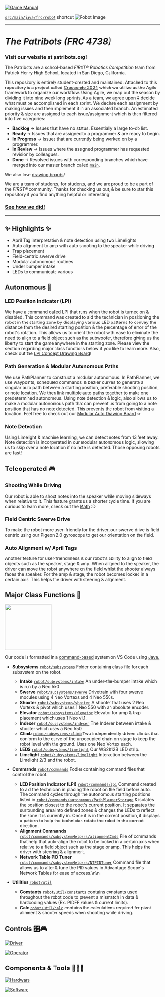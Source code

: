 [![Game Manual](https://soflofrc.firstinflorida.org/wp-content/uploads/sites/23/2023/09/FIRST-IN-SHOW_CRESCENDO_FRC_SocialHQPDP_FB_Cover-1.png)](https://firstfrc.blob.core.windows.net/frc2024/Manual/2024GameManual.pdf)

[`src/main/java/frc/robot`](src/main/java/frc/robot) shortcut
![Robot Image](images/robot.gif)
____

# _**The Patribots (FRC 4738)**_
### Visit our website at [patribots.org](https://www.patribots.org)!

The Patribots are a school-based _FIRST&reg; Robotics Competition_ team from Patrick Henry High School, located in San Diego, California. 


This repository is entirely student-created and maintained.
Attached to this repository is a project called [Crescendo 2024](<https://github.com/orgs/Patribots4738/projects/3>) which we utilize as the Agile framework to organize our workflow. Using Agile, we map out the season by dividing it into nine week long sprints. As a team, we agree upon & decide what must be accomplished in each sprint. We declare each assignment by making issues and then implement it in an associated branch. An estimated priority & size are assigned to each issue/assignment which is then filtered into five categories:
  - **Backlog** -> Issues that have no status. Essentially a large to-do list.
  - **Ready** -> Issues that are assigned to a programmer & are ready to begin.
  - **In Progress** -> Issues that are currently being worked on by a programmer.
  - **In Review** -> Issues where the assigned programmer has requested revision by colleagues.
  - **Done** -> Resolved issues with corresponding branches which have merged into our master branch called [`main`](https://github.com/Patribots4738/Crescendo2024/tree/main/src/main).

We also love [drawing boards](<https://www.tldraw.com/r/EolJKYU3QEqxw71uyAqPS?viewport=5486,-1359,3403,1540&page=page:9NTiPVa29oqzjElya5D6n>)!
    
We are a team of students, for students, and we are proud to be a part of the _FIRST&reg;_ community.
Thanks for checking us out, & be sure to star this repository if you find anything helpful or interesting!

### [See how we did!](https://www.statbotics.io/team/4738)


___

## ✨ Highlights ✨
  - April Tag interpretation & note detection using two Limelights
  - Auto alignment to amp with auto shooting to the speaker while driving
  - Trap placement
  - Field-centric swerve drive
  - Modular autonomous routines
  - Under bumper intake
  - LEDs to communicate various 

## Autonomous 🤖
  ### LED Position Indicator (LPI)
  We have a command called LPI that runs when the robot is turned on & disabled. This command was created to aid the technician in positioning the robot in the starting zone by displaying various LED patterns to convey the distance from the desired starting position & the percentage of error of the robot's rotation. This allows us to orient the robot with ease to eliminate the need to align to a field object such as the subwoofer, therefore giving us the liberty to start the game anywhere in the starting zone. Please view the section regarding major class functions below if you like to learn more. Also, check out the [LPI Concept Drawing Board](<https://www.tldraw.com/r/EolJKYU3QEqxw71uyAqPS?viewport=-3929,-1794,7449,3781&page=page:9NTiPVa29oqzjElya5D6n](https://www.tldraw.com/v/YKJloESPqAyu62wxqEQ8U?viewport=-3929,-1794,7449,3781&page=page:9NTiPVa29oqzjElya5D6n>)!
  
  ### Path Generation & Modular Autonomous Paths
  We use PathPlanner to construct a modular autonomous. In PathPlanner, we use waypoints, scheduled commands, & bezier curves to generate a singular auto path between a starting position, preferable shooting position, or note location. We then link multiple auto paths together to make one predetermined autonomous. Using note detection & logic, also allows us to make a modular autonomous path that can prevent us from going to a note position that has no note detected. This prevents the robot from visiting a location. Feel free to check out our [Modular Auto Drawing Board](<https://www.tldraw.com/v/mBaJ6QzdW6wNaRUvmB3DW?viewport=-121,-188,2715,1378&page=page:page>) :>

  ### Note Detection
  Using Limelight & machine learning, we can detect notes from 13 feet away. Note detection is incorporated in our modular autonomous logic, allowing us to skip over a note location if no note is detected. Those opposing robots are fast!


## Teleoperated 🎮
  ### Shooting While Driving
  Our robot is able to shoot notes into the speaker while moving sideways when relative to it. This feature grants us a shorter cycle time. If you are curious to learn more, check out the [Math](<https://www.tldraw.com/v/mBaJ6QzdW6wNaRUvmB3DW? viewport=-121,-188,2715,1378&page=page:page>) :D
  
  ### Field Centric Swerve Drive
  To make the robot more user-friendly for the driver, our swerve drive is field centric using our Pigeon 2.0 gyroscope to get our orientation on the field.
  
  ### Auto Alignment w/ April Tags
  Another feature for user-friendliness is our robot's ability to align to field objects such as the speaker, stage & amp. When aligned to the speaker, the driver can move the robot anywhere on the field whilst the shooter always faces the speaker. For the amp & stage, the robot becomes locked in a certain axis. This helps the driver with steering & alignment.


## Major Class Functions 🤩
<img src="https://github.com/Patribots4738/Crescendo2024/assets/148731136/5d6d1ea1-1e16-48b8-b9d4-facfed37a290" width="150" height="150">

Our code is formatted in a <ins>command-based</ins> system on VS Code using <ins>Java<ins/>.
 
  - **Subsystems** [`robot/subsystems`](src/main/java/frc/robot/subsystems) Folder containing class file for each subsystem on the robot.
    - **Intake** [`robot/subsystems/intake`](src/main/java/frc/robot/subsystems/intake) An under-the-bumper intake which is run by a Neo 550
    - **Swerve** [`robot/subsystems/swerve`](src/main/java/frc/robot/subsystems/swerve) Drivetrain with four swerve modules using 4 Neo Vortexs and 4 Neo 550s.
    - **Shooter** [`robot/subsystems/shooter`](src/main/java/frc/robot/subsystems/shooter) A shooter that uses 2 Neo Vortexs & pivot which uses 1 Neo 550 with an absolute encoder.
    - **Elevator** [`robot/subsystems/elevator`](src/main/java/frc/robot/subsystems/elevator) Elevator for amp & trap placement which uses 1 Neo v1.1.
    - **Indexer** [`robot/subsystems/indexer`](src/main/java/frc/robot/subsystems/indexer) The Indexer between intake & shooter which uses a Neo 550.
    - **Climb** [`robot/subsystems/climb`](src/main/java/frc/robot/subsystems/climb) Two independently driven climbs that conform to the curve of the unoccupied chain on stage to keep the robot level with the ground. Uses one Neo Vortex each.
    - **LEDS** [`robot/subsystems/limelight`](src/main/java/frc/robot/subsystems/leds) Our WS2812B LED strip.
    - **Limelight** [`robot/subsystems/limelight`](src/main/java/frc/robot/subsystems/limelight) Interaction between the Limelight 2/3 and the robot.
      

   - **Commands** [`robot/commands`](src/main/java/frc/robot/commands) Fodler containing command files that control the robot.
     - **LED Position Indicator (LPI)** [`robot/commands/lpi`](src/main/java/frc/robot/commands/misc/lpi) Command created to aid the technician in placing the robot on the field before auto. The command cycles through the autonomous starting positions listed in [`robot/commands/autonomous/PathPlannerStorage`](src/main/java/frc/robot/commands/autonomous/PathPlannerStorage) & isolates the position closest to the robot's current position. It separates the surrounding area into defined zones & changes the LEDs to reflect the zone it is currently in. Once it is in the correct position, it displays a pattern to help the technician rotate the robot in the correct direction.
     - **Alignment Commands** [`robot/commands/subsystemHelpers/alignmentCmds`](src/main/frc/robot/commands/subsystemHelpers/alignmentCmds) File of commands that help that auto-align the robot to be locked in a certain axis when relative to a field object such as the stage or amp. This helps the driver with steering & alignment.
     - **Network Table PID Tuner** [`robot/commands/subsystemHelpers/NTPIDTuner`](src/main/frc/robot/commands/subsystemHelpers/NTPIDTuner) Command file that allows us to alter & tune the PID values in Advantage Scope's Network Tables for ease of access.\n\n
 
  - **Utilities** [`robot/util`](src/main/java/frc/robot/util)
    - **Constants** [`robot/util/constants`](src/main/java/frc/robot/util/constants) contains constants used throughout the robot code to prevent a mismatch in data & hardcoding values (Ex. PIDFF values & current limits).
    - **Calc** [`robot/util/calc`](src/main/java/frc/robot/util/calc) contains the calculations required for pivot alinment & shooter speeds when shooting while driving.
   
## Controls 🎛️🎮
[![Driver](https://github.com/Patribots4738/Crescendo2024/assets/148731136/461b6ea1-2418-44b1-bdd4-82bec2677c85)](https://www.tldraw.com/r/EolJKYU3QEqxw71uyAqPS?viewport=2339,251,5877,2813&page=page:page)

[![Operator](https://github.com/Patribots4738/Crescendo2024/assets/148731136/c11e9e46-8121-4bff-97c3-2bb4c24f7ac7)](https://www.tldraw.com/r/EolJKYU3QEqxw71uyAqPS?viewport=2339,251,5877,2813&page=page:page)

## Components & Tools 🔨🔎🚨 
[![Hardware](https://github.com/Patribots4738/Crescendo2024/assets/148731136/9ab7df35-7143-441b-a1f6-f31ea8a77bd8)](https://www.tldraw.com/r/EolJKYU3QEqxw71uyAqPS?viewport=-4823,-6599,9853,4716&page=page:g60UEEXm6O2yBIoLYfVVB)
  
[![Software](https://github.com/Patribots4738/Crescendo2024/assets/148731136/058e53cd-83ff-4463-ba4f-3b58a56a3ead)](https://www.tldraw.com/r/EolJKYU3QEqxw71uyAqPS?viewport=-4823,-6599,9853,4716&page=page:g60UEEXm6O2yBIoLYfVVB)
